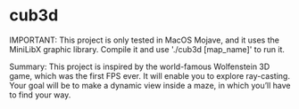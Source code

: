 # cub3d
IMPORTANT: This project is only tested in MacOS Mojave, and it uses the MiniLibX graphic library. Compile it and use 
'./cub3d [map_name]' 
to run it.


Summary: This project is inspired by the world-famous Wolfenstein 3D game, which was the first FPS ever. It will enable you to explore ray-casting. Your goal will be to make a dynamic view inside a maze, in which you’ll have to find your way.
